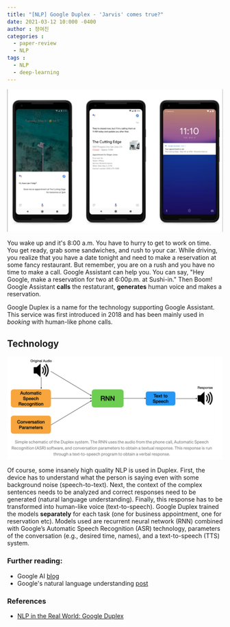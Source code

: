 ```yaml
---
title: "[NLP] Google Duplex - 'Jarvis' comes true?"
date: 2021-03-12 10:000 -0400
author : 정여진
categories :
  - paper-review
  - NLP
tags :
  - NLP
  - deep-learning
---
```


![2021-03-12](/assets/2021-03-12-duplex1.png)

You wake up and it's 8:00 a.m. You have to hurry to get to work on time. You get ready, grab some sandwiches, and rush to your car. While driving, you realize that you have a date tonight and need to make a reservation at some fancy restaurant. But remember, you are on a rush and you have no time to make a call. Google Assistant can help you. You can say, "Hey Google, make a reservation for two at 6:00p.m. at Sushi-in." Then Boom! Google Assistant **calls** the restaturant, **generates** human voice and makes a reservation.

Google Duplex is a name for the technology supporting Google Assistant. This service was first introduced in 2018 and has been mainly used in _booking_ with human-like phone calls. 


## Technology

![2021-03-12](/assets/2021-03-12-duplex2.png)

Of course, some insanely high quality NLP is used in Duplex. First, the device has to understand what the person is saying even with some background noise (speech-to-text). Next, the context of the complex sentences needs to be analyzed and correct responses need to be  generated (natural language understanding). Finally, this response has to be transformed into human-like voice (text-to-speech). Google Duplex trained the models **separately** for each task (one for business appointment, one for reservation etc). Models used are recurrent neural network (RNN) combined with Google’s Automatic Speech Recognition (ASR) technology, parameters of the conversation (e.g., desired time, names), and a text-to-speech (TTS) system.

### Further reading:
- Google AI [blog](https://ai.googleblog.com/2018/05/duplex-ai-system-for-natural-conversation.html)
- Google's natural language understanding [post](https://blog.google/products/search/search-language-understanding-bert/)

### References
- [NLP in the Real World: Google Duplex](https://towardsdatascience.com/nlp-in-the-real-world-google-duplex-d96160d3770b)

